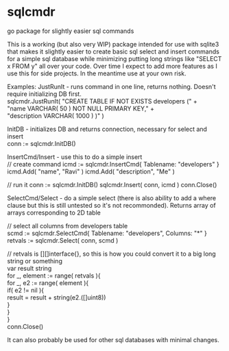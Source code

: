 # sqlcmdr
go package for slightly easier sql commands

This is a working (but also very WIP) package intended for use with sqlite3 that makes it slightly easier to create basic sql select and insert commands for a simple sql database while minimizing putting long strings like "SELECT x FROM y" all over your code.  Over time I expect to add more features as I use this for side projects.  In the meantime use at your own risk.

Examples:
JustRunIt - runs command in one line, returns nothing.  Doesn't require initializing DB first.  
   sqlcmdr.JustRunIt( 	"CREATE TABLE IF NOT EXISTS developers (" +   
			"name VARCHAR( 50 ) NOT NULL PRIMARY KEY," +   
			"description VARCHAR( 1000 ) )"  )

InitDB - initializes DB and returns connection, necessary for select and insert  
   conn := sqlcmdr.InitDB() 

InsertCmd/Insert - use this to do a simple insert   
   // create command
   icmd := sqlcmdr.InsertCmd{ Tablename: "developers" }
   icmd.Add( "name", "Ravi" )
   icmd.Add( "description", "Me" )

   // run it
   conn := sqlcmdr.InitDB() 
   sqlcmdr.Insert( conn, icmd )
   conn.Close()

SelectCmd/Select - do a simple select (there is also ability to add a where clause but this is still untested so it's not recommonded).  Returns array of arrays corresponding to 2D table  
   
   // select all columns from developers table  
   scmd := sqlcmdr.SelectCmd{ Tablename: "developers", Columns: "*" }  
   retvals := sqlcmdr.Select( conn, scmd )  
  
   // retvals is [][]interface{}, so this is how you could convert it to a big long string or something  
   var result string  
   for _, element := range( retvals ){  
      for _, e2 := range( element ){  
         if( e2 != nil ){  
            result = result + string(e2.([]uint8))  
	 }  
      }  
   }  
   conn.Close()



It can also probably be used for other sql databases with minimal changes.
